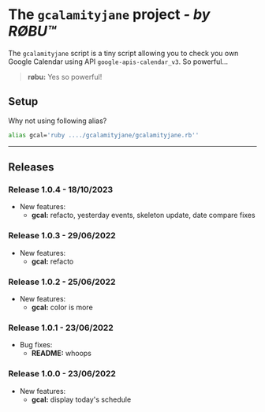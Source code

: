 # The `gcalamityjane` project *- by R&Oslash;BU&trade;*

The `gcalamityjane` script is a tiny script allowing you to check you own Google Calendar using API `google-apis-calendar_v3`. So powerful...
>**r&oslash;bu:** Yes so powerful!

## Setup

Why not using following alias?

```bash
alias gcal='ruby ..../gcalamityjane/gcalamityjane.rb''
```

***

## Releases

### Release 1.0.4 - 18/10/2023

* New features:
  * **gcal:** refacto, yesterday events, skeleton update, date compare fixes

### Release 1.0.3 - 29/06/2022

* New features:
  * **gcal:** refacto

### Release 1.0.2 - 25/06/2022

* New features:
  * **gcal:** color is more

### Release 1.0.1 - 23/06/2022

* Bug fixes:
  * **README:** whoops

### Release 1.0.0 - 23/06/2022

* New features:
  * **gcal:** display today's schedule
